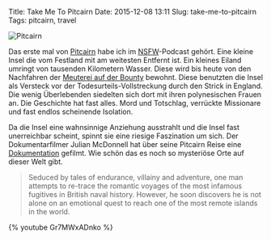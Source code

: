 Title: Take Me To Pitcairn
Date: 2015-12-08 13:11
Slug: take-me-to-pitcairn
Tags: pitcairn, travel

![Pitcairn]({static}/images/pitcairn.png)

Das erste mal von [Pitcairn](https://de.wikipedia.org/wiki/Pitcairn) habe ich im [NSFW](http://not-safe-for-work.de/nsfw049-flauschsandstrahler/)-Podcast gehört. Eine kleine Insel die vom Festland mit am weitesten Entfernt ist. Ein kleines Eiland umringt von tausenden Kilometern Wasser. Diese wird bis heute von den Nachfahren der [Meuterei auf der Bounty](https://de.wikipedia.org/wiki/Bounty) bewohnt. Diese benutzten die Insel als Versteck vor der Todesurteils-Vollstreckung durch den Strick in England. Die wenig Überlebenden siedelten sich dort mit ihren polynesischen Frauen an. Die Geschichte hat fast alles. Mord und Totschlag, verrückte Missionare und fast endlos scheinende Isolation.

Da die Insel eine wahnsinnige Anziehung ausstrahlt und die Insel fast unerreichbar scheint, spinnt sie eine riesige Faszination um sich. Der Dokumentarfilmer Julian McDonnell hat über seine Pitcairn Reise eine [Dokumentation](http://www.takemetopitcairn.com/) gefilmt. Wie schön das es noch so mysteriöse Orte auf dieser Welt gibt.

> Seduced by tales of endurance, villainy and adventure, one man attempts to re-trace the romantic voyages of the most infamous fugitives in British naval history. However, he soon discovers he is not alone on an emotional quest to reach one of the most remote islands in the world.

{% youtube Gr7MWxADnko %}
